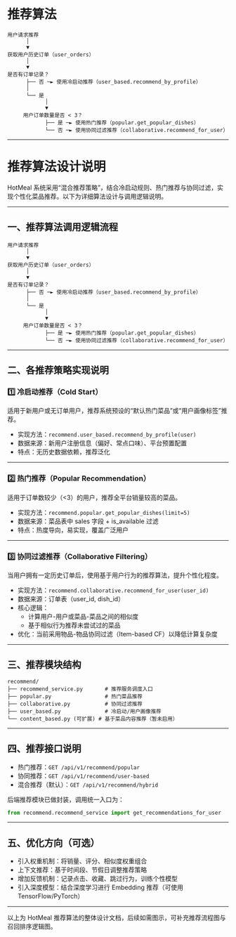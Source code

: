 # 推荐算法

```UML
用户请求推荐
      │
      ▼
获取用户历史订单（user_orders）
      │
      ▼
是否有订单记录？
      ├── 否 ─► 使用冷启动推荐（user_based.recommend_by_profile）
      │
      └── 是
            │
            ▼
     用户订单数量是否 < 3？
            ├── 是 ─► 使用热门推荐（popular.get_popular_dishes）
            └── 否 ─► 使用协同过滤推荐（collaborative.recommend_for_user）
```

---

# 推荐算法设计说明

HotMeal 系统采用“混合推荐策略”，结合冷启动规则、热门推荐与协同过滤，实现个性化菜品推荐。以下为详细算法设计与调用逻辑说明。

---

## 一、推荐算法调用逻辑流程

```text
用户请求推荐
      │
      ▼
获取用户历史订单（user_orders）
      │
      ▼
是否有订单记录？
      ├── 否 ─► 使用冷启动推荐（user_based.recommend_by_profile）
      │
      └── 是
            │
            ▼
     用户订单数量是否 < 3？
            ├── 是 ─► 使用热门推荐（popular.get_popular_dishes）
            └── 否 ─► 使用协同过滤推荐（collaborative.recommend_for_user）
```

---

## 二、各推荐策略实现说明

### 1️⃣ 冷启动推荐（Cold Start）

适用于新用户或无订单用户，推荐系统预设的“默认热门菜品”或“用户画像标签”推荐。

- 实现方法：`recommend.user_based.recommend_by_profile(user)`
- 数据来源：新用户注册信息（偏好、常点口味）、平台预置配置
- 特点：无历史数据依赖，推荐泛化

---

### 2️⃣ 热门推荐（Popular Recommendation）

适用于订单数较少（<3）的用户，推荐全平台销量较高的菜品。

- 实现方法：`recommend.popular.get_popular_dishes(limit=5)`
- 数据来源：菜品表中 sales 字段 + is_available 过滤
- 特点：热度导向，易实现，覆盖广泛用户

---

### 3️⃣ 协同过滤推荐（Collaborative Filtering）

当用户拥有一定历史订单后，使用基于用户行为的推荐算法，提升个性化程度。

- 实现方法：`recommend.collaborative.recommend_for_user(user_id)`
- 数据来源：订单表（user_id, dish_id）
- 核心逻辑：
  - 计算用户-用户或菜品-菜品之间的相似度
  - 基于相似行为推荐未尝试过的菜品
- 优化：当前采用物品-物品协同过滤（Item-based CF）以降低计算复杂度

---

## 三、推荐模块结构

```
recommend/
├── recommend_service.py       # 推荐服务调度入口
├── popular.py                 # 热门菜品推荐
├── collaborative.py           # 协同过滤推荐
├── user_based.py              # 冷启动/用户画像推荐
└── content_based.py (可扩展) # 基于菜品内容推荐（暂未启用）
```

---

## 四、推荐接口说明

- 热门推荐：`GET /api/v1/recommend/popular`
- 协同推荐：`GET /api/v1/recommend/user-based`
- 混合推荐（默认）：`GET /api/v1/recommend/hybrid`

后端推荐模块已做封装，调用统一入口为：

```python
from recommend.recommend_service import get_recommendations_for_user
```

---

## 五、优化方向（可选）

- 引入权重机制：将销量、评分、相似度权重组合
- 上下文推荐：基于时间段、节假日调整推荐策略
- 增加反馈机制：记录点击、收藏、跳过行为，训练个性模型
- 引入深度模型：结合深度学习进行 Embedding 推荐（可使用 TensorFlow/PyTorch）

---

以上为 HotMeal 推荐算法的整体设计文档，后续如需图示，可补充推荐流程图与召回排序逻辑图。
